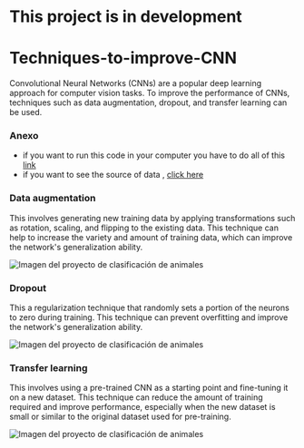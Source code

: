 # This project is in development  

# Techniques-to-improve-CNN
Convolutional Neural Networks (CNNs) are a popular deep learning approach for computer vision tasks. To improve the performance of CNNs, techniques such as data augmentation, dropout, and transfer learning can be used.

### Anexo
 * if you want to run this code in your computer you have to do all of this [link](https://www.youtube.com/watch?v=hHWkvEcDBO0) 
 * if you want to see the source of data , [click here](https://www.kaggle.com/datasets/unmoved/30k-cats-and-dogs-150x150-greyscale)
 
### Data augmentation 
This involves generating new training data by applying transformations such as rotation, scaling, and flipping to the existing data. This technique can help to increase the variety and amount of training data, which can improve the network's generalization ability.

![Imagen del proyecto de clasificación de animales](./img/perro_gato.jpg)

### Dropout
This a regularization technique that randomly sets a portion of the neurons to zero during training. This technique can prevent overfitting and improve the network's generalization ability.

![Imagen del proyecto de clasificación de animales](./img/perro_gato.jpg)

### Transfer learning
This involves using a pre-trained CNN as a starting point and fine-tuning it on a new dataset. This technique can reduce the amount of training required and improve performance, especially when the new dataset is small or similar to the original dataset used for pre-training.

![Imagen del proyecto de clasificación de animales](./img/perro_gato.jpg)


